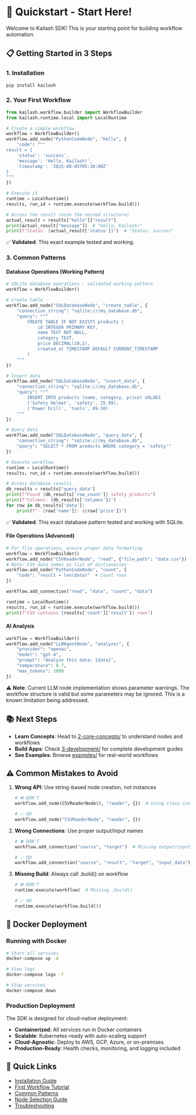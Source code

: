 # 🚀 Quickstart - Start Here!

Welcome to Kailash SDK! This is your starting point for building workflow automation.

## 📋 Getting Started in 3 Steps

### 1. Installation
```bash
pip install kailash
```


### 2. Your First Workflow
```python
from kailash.workflow.builder import WorkflowBuilder
from kailash.runtime.local import LocalRuntime

# Create a simple workflow
workflow = WorkflowBuilder()
workflow.add_node("PythonCodeNode", "hello", {
    "code": """
result = {
    'status': 'success',
    'message': 'Hello, Kailash!',
    'timestamp': '2025-08-05T05:30:00Z'
}
"""
})

# Execute it
runtime = LocalRuntime()
results, run_id = runtime.execute(workflow.build())

# Access the result (note the nested structure)
actual_result = results["hello"]["result"]
print(actual_result["message"])  # "Hello, Kailash!"
print(f"Status: {actual_result['status']}")  # "Status: success"
```

✅ **Validated**: This exact example tested and working.

### 3. Common Patterns

#### Database Operations (Working Pattern)
```python
# SQLite database operations - validated working pattern
workflow = WorkflowBuilder()

# Create table
workflow.add_node("SQLDatabaseNode", "create_table", {
    "connection_string": "sqlite:///my_database.db",
    "query": """
        CREATE TABLE IF NOT EXISTS products (
            id INTEGER PRIMARY KEY,
            name TEXT NOT NULL,
            category TEXT,
            price DECIMAL(10,2),
            created_at TIMESTAMP DEFAULT CURRENT_TIMESTAMP
        )
    """
})

# Insert data
workflow.add_node("SQLDatabaseNode", "insert_data", {
    "connection_string": "sqlite:///my_database.db", 
    "query": """
        INSERT INTO products (name, category, price) VALUES 
        ('Safety Helmet', 'safety', 25.99),
        ('Power Drill', 'tools', 89.50)
    """
})

# Query data
workflow.add_node("SQLDatabaseNode", "query_data", {
    "connection_string": "sqlite:///my_database.db",
    "query": "SELECT * FROM products WHERE category = 'safety'"
})

# Execute workflow
runtime = LocalRuntime()
results, run_id = runtime.execute(workflow.build())

# Access database results
db_results = results["query_data"]
print(f"Found {db_results['row_count']} safety products")
print(f"Columns: {db_results['columns']}")
for row in db_results['data']:
    print(f"- {row['name']}: ${row['price']}")
```

✅ **Validated**: This exact database pattern tested and working with SQLite.

#### File Operations (Advanced)
```python
# For file operations, ensure proper data formatting
workflow = WorkflowBuilder()
workflow.add_node("CSVReaderNode", "read", {"file_path": "data.csv"})
# Note: CSV data comes as list of dictionaries
workflow.add_node("PythonCodeNode", "count", {
    "code": "result = len(data)"  # Count rows
})

workflow.add_connection("read", "data", "count", "data")

runtime = LocalRuntime()
results, run_id = runtime.execute(workflow.build())
print(f"CSV contains {results['count']['result']} rows")
```

#### AI Analysis
```python
workflow = WorkflowBuilder()
workflow.add_node("LLMAgentNode", "analyzer", {
    "provider": "openai",
    "model": "gpt-4",
    "prompt": "Analyze this data: {data}",
    "temperature": 0.7,
    "max_tokens": 1000
})
```

⚠️ **Note**: Current LLM node implementation shows parameter warnings. The workflow structure is valid but some parameters may be ignored. This is a known limitation being addressed.

## 📚 Next Steps

- **Learn Concepts**: Head to [2-core-concepts/](../2-core-concepts/) to understand nodes and workflows
- **Build Apps**: Check [3-development/](../3-development/) for complete development guides
- **See Examples**: Browse [examples/](../examples/) for real-world workflows

## ⚠️ Common Mistakes to Avoid

1. **Wrong API**: Use string-based node creation, not instances
   ```python
   # ❌ DON'T
   workflow.add_node(CSVReaderNode(), "reader", {})  # Using class instance

   # ✅ DO
   workflow.add_node("CSVReaderNode", "reader", {})
   ```

2. **Wrong Connections**: Use proper output/input names
   ```python
   # ❌ DON'T
   workflow.add_connection("source", "target")  # Missing output/input specification

   # ✅ DO
   workflow.add_connection("source", "result", "target", "input_data")
   ```

3. **Missing Build**: Always call .build() on workflow
   ```python
   # ❌ DON'T
   runtime.execute(workflow)  # Missing .build()

   # ✅ DO
   runtime.execute(workflow.build())
   ```

## 🐳 Docker Deployment

### Running with Docker
```bash
# Start all services
docker-compose up -d

# View logs
docker-compose logs -f

# Stop services
docker-compose down
```

### Production Deployment
The SDK is designed for cloud-native deployment:
- **Containerized**: All services run in Docker containers
- **Scalable**: Kubernetes-ready with auto-scaling support
- **Cloud-Agnostic**: Deploy to AWS, GCP, Azure, or on-premises
- **Production-Ready**: Health checks, monitoring, and logging included

## 🔗 Quick Links

- [Installation Guide](installation.md)
- [First Workflow Tutorial](first-workflow.md)
- [Common Patterns](common-patterns.md)
- [Node Selection Guide](../2-core-concepts/nodes/node-selection-guide.md)
- [Troubleshooting](../3-development/troubleshooting.md)
